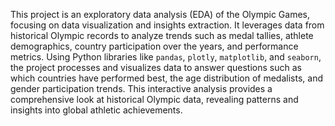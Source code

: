 This project is an exploratory data analysis (EDA) of the Olympic Games, focusing on data visualization and insights extraction. It leverages data from historical Olympic records to analyze trends such as medal tallies, athlete demographics, country participation over the years, and performance metrics. Using Python libraries like `pandas`, `plotly`, `matplotlib`, and `seaborn`, the project processes and visualizes data to answer questions such as which countries have performed best, the age distribution of medalists, and gender participation trends. This interactive analysis provides a comprehensive look at historical Olympic data, revealing patterns and insights into global athletic achievements.
